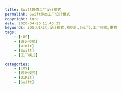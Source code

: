```yaml
---
title: Swift静态工厂设计模式
permalink: Swift静态工厂设计模式
copyright: ture
date: 2020-04-25 11:48:39
keywords: iOS,UIKit,设计模式,初始化,Swift,工厂模式,重构
tags:
    - [iOS]
    - [设计模式]
    - [UIKit]
    - [Swift]
    - [工厂模式]

categories:
    - [iOS]
    - [设计模式]
    - [UIKit]
    - [Swift]
---
```

